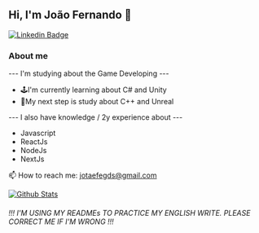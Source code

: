 ## Hi, I'm João Fernando 🚀

[![Linkedin Badge](https://img.shields.io/badge/-Linkedin-0e76a8?style=flat-square&logo=Linkedin&logoColor=white&link=https://www.linkedin.com/in/joãoofernando/)](https://www.linkedin.com/in/joãoofernando/) 

### About me
--- I'm studying about the Game Developing --- 
- 🕹️I'm currently learning about C# and Unity
- 🎯My next step is study about C++ and Unreal

--- I also have knowledge / 2y experience about ---
- Javascript
- ReactJs
- NodeJs
- NextJs

📫 How to reach me: jotaefegds@gmail.com

[![Github Stats](https://github-readme-stats.vercel.app/api?username=imjotaefe&show_icons=true&theme=radical&title_color=2ED3EA)](https://github.com/imjotaefe)

###### !!! I'M USING MY READMEs TO PRACTICE MY ENGLISH WRITE. PLEASE CORRECT ME IF I'M WRONG !!!
